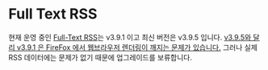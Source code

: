 # Full Text RSS

현재 운영 중인 [Full-Text RSS](https://fivefilters.org/content-only/)는 v3.9.1 이고 최신 버전은 v3.9.5 입니다. [v3.9.5와 달리 v3.9.1 은 FireFox 에서 웹브라우저 렌더링이 깨지는 문제가 있습니다.](https://blog.fivefilters.org/2019/03/29/full-text-rss-395.html) 그러나 실제 RSS 데이터에는 문제가 없기 때문에 업그레이드를 보류합니다.
